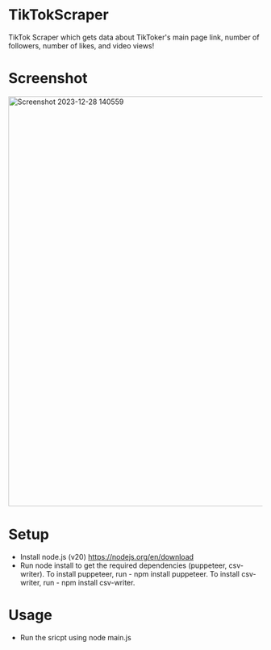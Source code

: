 # TikTokScraper
TikTok Scraper which gets data about TikToker's main page link, number of followers, number of likes, and video views!

# Screenshot
<img width="813" alt="Screenshot 2023-12-28 140559" src="https://github.com/ramonagolsta/TikTokScraper/assets/138066563/7da1ce68-359b-42d4-8766-515e851b5a25">


# Setup
- Install node.js (v20) https://nodejs.org/en/download
- Run node install to get the required dependencies (puppeteer, csv-writer).
  To install puppeteer, run - npm install puppeteer. To install csv-writer, run - npm install csv-writer.
# Usage
- Run the sricpt using node main.js

